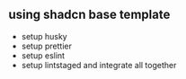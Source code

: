 ## using shadcn base template

- setup husky
- setup prettier
- setup eslint
- setup lintstaged and integrate all together
